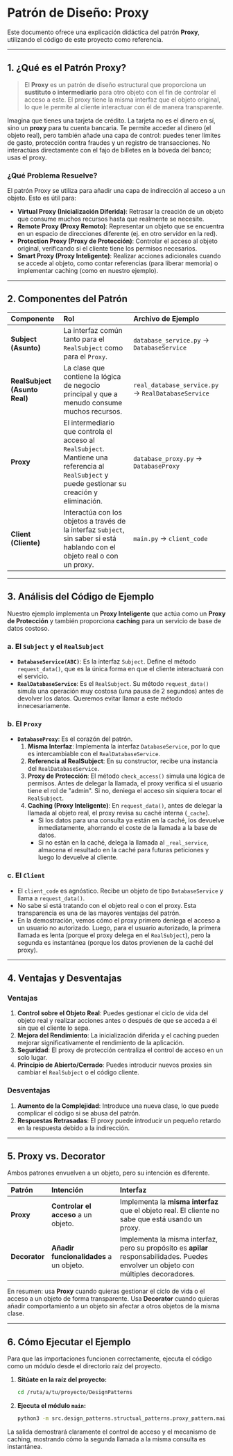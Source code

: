 # Patrón de Diseño: Proxy

Este documento ofrece una explicación didáctica del patrón **Proxy**, utilizando el código de este proyecto como referencia.

---

## 1. ¿Qué es el Patrón Proxy?

> El **Proxy** es un patrón de diseño estructural que proporciona un **sustituto o intermediario** para otro objeto con el fin de controlar el acceso a este. El proxy tiene la misma interfaz que el objeto original, lo que le permite al cliente interactuar con él de manera transparente.

Imagina que tienes una tarjeta de crédito. La tarjeta no es el dinero en sí, sino un **proxy** para tu cuenta bancaria. Te permite acceder al dinero (el objeto real), pero también añade una capa de control: puedes tener límites de gasto, protección contra fraudes y un registro de transacciones. No interactúas directamente con el fajo de billetes en la bóveda del banco; usas el proxy.

### ¿Qué Problema Resuelve?

El patrón Proxy se utiliza para añadir una capa de indirección al acceso a un objeto. Esto es útil para:

- **Virtual Proxy (Inicialización Diferida)**: Retrasar la creación de un objeto que consume muchos recursos hasta que realmente se necesite.
- **Remote Proxy (Proxy Remoto)**: Representar un objeto que se encuentra en un espacio de direcciones diferente (ej. en otro servidor en la red).
- **Protection Proxy (Proxy de Protección)**: Controlar el acceso al objeto original, verificando si el cliente tiene los permisos necesarios.
- **Smart Proxy (Proxy Inteligente)**: Realizar acciones adicionales cuando se accede al objeto, como contar referencias (para liberar memoria) o implementar caching (como en nuestro ejemplo).

---

## 2. Componentes del Patrón

| Componente | Rol | Archivo de Ejemplo |
| :--- | :--- | :--- |
| **Subject (Asunto)** | La interfaz común tanto para el `RealSubject` como para el `Proxy`. | `database_service.py` -> `DatabaseService` |
| **RealSubject (Asunto Real)** | La clase que contiene la lógica de negocio principal y que a menudo consume muchos recursos. | `real_database_service.py` -> `RealDatabaseService` |
| **Proxy** | El intermediario que controla el acceso al `RealSubject`. Mantiene una referencia al `RealSubject` y puede gestionar su creación y eliminación. | `database_proxy.py` -> `DatabaseProxy` |
| **Client (Cliente)** | Interactúa con los objetos a través de la interfaz `Subject`, sin saber si está hablando con el objeto real o con un proxy. | `main.py` -> `client_code` |

---

## 3. Análisis del Código de Ejemplo

Nuestro ejemplo implementa un **Proxy Inteligente** que actúa como un **Proxy de Protección** y también proporciona **caching** para un servicio de base de datos costoso.

### a. El `Subject` y el `RealSubject`

- **`DatabaseService(ABC)`**: Es la interfaz `Subject`. Define el método `request_data()`, que es la única forma en que el cliente interactuará con el servicio.
- **`RealDatabaseService`**: Es el `RealSubject`. Su método `request_data()` simula una operación muy costosa (una pausa de 2 segundos) antes de devolver los datos. Queremos evitar llamar a este método innecesariamente.

### b. El `Proxy`

- **`DatabaseProxy`**: Es el corazón del patrón.
    1.  **Misma Interfaz**: Implementa la interfaz `DatabaseService`, por lo que es intercambiable con el `RealDatabaseService`.
    2.  **Referencia al RealSubject**: En su constructor, recibe una instancia del `RealDatabaseService`.
    3.  **Proxy de Protección**: El método `check_access()` simula una lógica de permisos. Antes de delegar la llamada, el proxy verifica si el usuario tiene el rol de "admin". Si no, deniega el acceso sin siquiera tocar el `RealSubject`.
    4.  **Caching (Proxy Inteligente)**: En `request_data()`, antes de delegar la llamada al objeto real, el proxy revisa su caché interna (`_cache`).
        - Si los datos para una consulta ya están en la caché, los devuelve inmediatamente, ahorrando el coste de la llamada a la base de datos.
        - Si no están en la caché, delega la llamada al `_real_service`, almacena el resultado en la caché para futuras peticiones y luego lo devuelve al cliente.

### c. El `Client`

- El `client_code` es agnóstico. Recibe un objeto de tipo `DatabaseService` y llama a `request_data()`.
- No sabe si está tratando con el objeto real o con el proxy. Esta transparencia es una de las mayores ventajas del patrón.
- En la demostración, vemos cómo el proxy primero deniega el acceso a un usuario no autorizado. Luego, para el usuario autorizado, la primera llamada es lenta (porque el proxy delega en el `RealSubject`), pero la segunda es instantánea (porque los datos provienen de la caché del proxy).

---

## 4. Ventajas y Desventajas

### Ventajas

1.  **Control sobre el Objeto Real**: Puedes gestionar el ciclo de vida del objeto real y realizar acciones antes o después de que se acceda a él sin que el cliente lo sepa.
2.  **Mejora del Rendimiento**: La inicialización diferida y el caching pueden mejorar significativamente el rendimiento de la aplicación.
3.  **Seguridad**: El proxy de protección centraliza el control de acceso en un solo lugar.
4.  **Principio de Abierto/Cerrado**: Puedes introducir nuevos proxies sin cambiar el `RealSubject` o el código cliente.

### Desventajas

1.  **Aumento de la Complejidad**: Introduce una nueva clase, lo que puede complicar el código si se abusa del patrón.
2.  **Respuestas Retrasadas**: El proxy puede introducir un pequeño retardo en la respuesta debido a la indirección.

---

## 5. Proxy vs. Decorator

Ambos patrones envuelven a un objeto, pero su intención es diferente.

| Patrón | Intención | Interfaz |
| :--- | :--- | :--- |
| **Proxy** | **Controlar el acceso** a un objeto. | Implementa la **misma interfaz** que el objeto real. El cliente no sabe que está usando un proxy. |
| **Decorator** | **Añadir funcionalidades** a un objeto. | Implementa la misma interfaz, pero su propósito es **apilar** responsabilidades. Puedes envolver un objeto con múltiples decoradores. |

En resumen: usa **Proxy** cuando quieras gestionar el ciclo de vida o el acceso a un objeto de forma transparente. Usa **Decorator** cuando quieras añadir comportamiento a un objeto sin afectar a otros objetos de la misma clase.

---

## 6. Cómo Ejecutar el Ejemplo

Para que las importaciones funcionen correctamente, ejecuta el código como un módulo desde el directorio raíz del proyecto.

1.  **Sitúate en la raíz del proyecto:**
    ```bash
    cd /ruta/a/tu/proyecto/DesignPatterns
    ```

2.  **Ejecuta el módulo `main`:**
    ```bash
    python3 -m src.design_patterns.structual_patterns.proxy_pattern.main
    ```

La salida demostrará claramente el control de acceso y el mecanismo de caching, mostrando cómo la segunda llamada a la misma consulta es instantánea.
